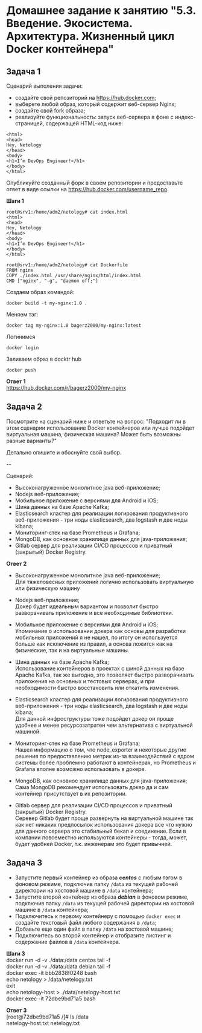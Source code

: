 # Домашнее задание к занятию "5.3. Введение. Экосистема. Архитектура. Жизненный цикл Docker контейнера"

## Задача 1

Сценарий выполения задачи:

- создайте свой репозиторий на https://hub.docker.com;
- выберете любой образ, который содержит веб-сервер Nginx;
- создайте свой fork образа;
- реализуйте функциональность:
запуск веб-сервера в фоне с индекс-страницей, содержащей HTML-код ниже:
```
<html>
<head>
Hey, Netology
</head>
<body>
<h1>I’m DevOps Engineer!</h1>
</body>
</html>
```
Опубликуйте созданный форк в своем репозитории и предоставьте ответ в виде ссылки на https://hub.docker.com/username_repo.

**Шаги 1**
```
root@srv1:/home/adm2/netology# cat index.html
<html>
<head>
Hey, Netology
</head>
<body>
<h1>I’m DevOps Engineer!</h1>
</body>
</html>

root@srv1:/home/adm2/netology# cat Dockerfile
FROM nginx
COPY ./index.html /usr/share/nginx/html/index.html
CMD ["nginx", "-g", "daemon off;"]
```
Создаем образ командой:
```
docker build -t my-nginx:1.0 .
```
Меняем тэг:
```
docker tag my-nginx:1.0 bagerz2000/my-nginx:latest
```
Логинимся
```
docker login
```
Заливаем образ в docktr hub
```
docker push
```

**Ответ 1**  
https://hub.docker.com/r/bagerz2000/my-nginx  


## Задача 2

Посмотрите на сценарий ниже и ответьте на вопрос:
"Подходит ли в этом сценарии использование Docker контейнеров или лучше подойдет виртуальная машина, физическая машина? Может быть возможны разные варианты?"

Детально опишите и обоснуйте свой выбор.

--

Сценарий:

- Высоконагруженное монолитное java веб-приложение;
- Nodejs веб-приложение;
- Мобильное приложение c версиями для Android и iOS;
- Шина данных на базе Apache Kafka;
- Elasticsearch кластер для реализации логирования продуктивного веб-приложения - три ноды elasticsearch, два logstash и две ноды kibana;
- Мониторинг-стек на базе Prometheus и Grafana;
- MongoDB, как основное хранилище данных для java-приложения;
- Gitlab сервер для реализации CI/CD процессов и приватный (закрытый) Docker Registry.

**Ответ 2**

- Высоконагруженное монолитное java веб-приложение;  
Для тяжеловесных приложений логично использовать виртуальную или физическую машину

- Nodejs веб-приложение;  
Докер будет идеальным вариантом и позволит быстро разворачивать приложение и все необходимые библиотеки.

- Мобильное приложение c версиями для Android и iOS;  
Упоминание о использовании докера как основы для разработки мобильных приложений я не нашел, по итогу он используется больше как исключение из правил, а основа ложится как на физические, так и на виртуальные машины.

- Шина данных на базе Apache Kafka;  
Использование контейнеров в проектах с шиной данных на базе Apache Kafka, так же выгодно, это позволяет быстро разворачивать приложения на основных и тестовых серверах, и при необходимости быстро восстановить или откатить изменения.

- Elasticsearch кластер для реализации логирования продуктивного веб-приложения - три ноды elasticsearch, два logstash и две ноды kibana;  
Для данной инфроструктуры тоже подойдет докер он проще удобнее и менее ресурсозатратен чем альтернатива с виртуальной машиной.

- Мониторинг-стек на базе Prometheus и Grafana;  
Нашел информацию о том, что node_exporter и некоторые другие решения по предоставлению метрик из-за взаимодействий с ядром системы более проблемно работают в контейнерах, но Prometheus и Grafana вполне возможно использовать в докере.

- MongoDB, как основное хранилище данных для java-приложения;  
Сама MongoDB рекомендует использовать докер да и сам контейнер присутствует в их репозитории.

- Gitlab сервер для реализации CI/CD процессов и приватный (закрытый) Docker Registry.  
Серевер Gitlab будет проще развернуть на виртуальной машине так как нет никаких предпосылок использования докера все что нужно для данного сервера это стабильный бекап и соединение.
Если в компании повсеместно используются контейнеры - тогда, может, будет удобней Docker, т.к. инженерам это будет привычней.

## Задача 3

- Запустите первый контейнер из образа ***centos*** c любым тэгом в фоновом режиме, подключив папку ```/data``` из текущей рабочей директории на хостовой машине в ```/data``` контейнера;
- Запустите второй контейнер из образа ***debian*** в фоновом режиме, подключив папку ```/data``` из текущей рабочей директории на хостовой машине в ```/data``` контейнера;
- Подключитесь к первому контейнеру с помощью ```docker exec``` и создайте текстовый файл любого содержания в ```/data```;
- Добавьте еще один файл в папку ```/data``` на хостовой машине;
- Подключитесь во второй контейнер и отобразите листинг и содержание файлов в ```/data``` контейнера.

**Шаги 3**  
docker run -d -v ./data:/data centos tail -f  
docker run -d -v ./data:/data debian tail -f  
docker exec -it bbb2838f0248 bash  
echo netology > /data/netelogy.txt  
exit  
echo netology-host > ./data/netelogy-host.txt  
docker exec -it 72dbe9bd71a5 bash  
  
**Ответ 3**  
[root@72dbe9bd71a5 /]# ls /data  
netelogy-host.txt  netelogy.txt  
